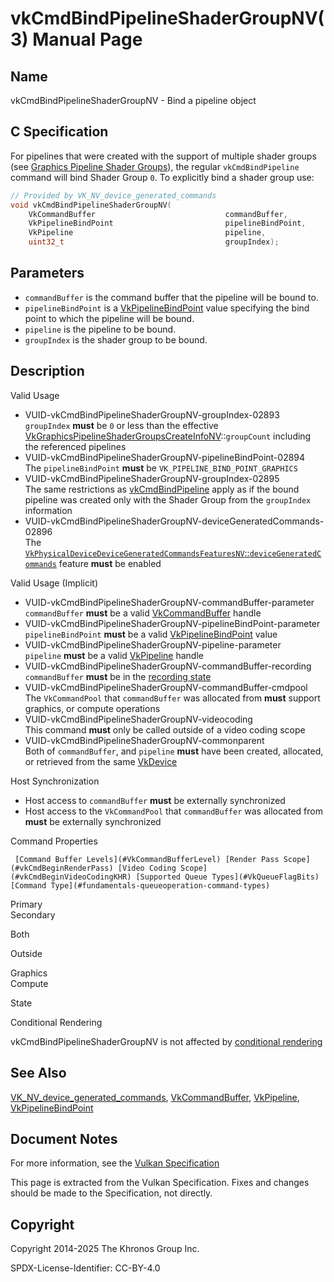 # vkCmdBindPipelineShaderGroupNV(3) Manual Page

## Name

vkCmdBindPipelineShaderGroupNV - Bind a pipeline object



## [](#_c_specification)C Specification

For pipelines that were created with the support of multiple shader groups (see [Graphics Pipeline Shader Groups](https://registry.khronos.org/vulkan/specs/latest/html/vkspec.html#graphics-shadergroups)), the regular `vkCmdBindPipeline` command will bind Shader Group `0`. To explicitly bind a shader group use:

```c++
// Provided by VK_NV_device_generated_commands
void vkCmdBindPipelineShaderGroupNV(
    VkCommandBuffer                             commandBuffer,
    VkPipelineBindPoint                         pipelineBindPoint,
    VkPipeline                                  pipeline,
    uint32_t                                    groupIndex);
```

## [](#_parameters)Parameters

- `commandBuffer` is the command buffer that the pipeline will be bound to.
- `pipelineBindPoint` is a [VkPipelineBindPoint](https://registry.khronos.org/vulkan/specs/latest/man/html/VkPipelineBindPoint.html) value specifying the bind point to which the pipeline will be bound.
- `pipeline` is the pipeline to be bound.
- `groupIndex` is the shader group to be bound.

## [](#_description)Description

Valid Usage

- [](#VUID-vkCmdBindPipelineShaderGroupNV-groupIndex-02893)VUID-vkCmdBindPipelineShaderGroupNV-groupIndex-02893  
  `groupIndex` **must** be `0` or less than the effective [VkGraphicsPipelineShaderGroupsCreateInfoNV](https://registry.khronos.org/vulkan/specs/latest/man/html/VkGraphicsPipelineShaderGroupsCreateInfoNV.html)::`groupCount` including the referenced pipelines
- [](#VUID-vkCmdBindPipelineShaderGroupNV-pipelineBindPoint-02894)VUID-vkCmdBindPipelineShaderGroupNV-pipelineBindPoint-02894  
  The `pipelineBindPoint` **must** be `VK_PIPELINE_BIND_POINT_GRAPHICS`
- [](#VUID-vkCmdBindPipelineShaderGroupNV-groupIndex-02895)VUID-vkCmdBindPipelineShaderGroupNV-groupIndex-02895  
  The same restrictions as [vkCmdBindPipeline](https://registry.khronos.org/vulkan/specs/latest/man/html/vkCmdBindPipeline.html) apply as if the bound pipeline was created only with the Shader Group from the `groupIndex` information
- [](#VUID-vkCmdBindPipelineShaderGroupNV-deviceGeneratedCommands-02896)VUID-vkCmdBindPipelineShaderGroupNV-deviceGeneratedCommands-02896  
  The [`VkPhysicalDeviceDeviceGeneratedCommandsFeaturesNV`::`deviceGeneratedCommands`](https://registry.khronos.org/vulkan/specs/latest/html/vkspec.html#features-deviceGeneratedCommandsNV) feature **must** be enabled

Valid Usage (Implicit)

- [](#VUID-vkCmdBindPipelineShaderGroupNV-commandBuffer-parameter)VUID-vkCmdBindPipelineShaderGroupNV-commandBuffer-parameter  
  `commandBuffer` **must** be a valid [VkCommandBuffer](https://registry.khronos.org/vulkan/specs/latest/man/html/VkCommandBuffer.html) handle
- [](#VUID-vkCmdBindPipelineShaderGroupNV-pipelineBindPoint-parameter)VUID-vkCmdBindPipelineShaderGroupNV-pipelineBindPoint-parameter  
  `pipelineBindPoint` **must** be a valid [VkPipelineBindPoint](https://registry.khronos.org/vulkan/specs/latest/man/html/VkPipelineBindPoint.html) value
- [](#VUID-vkCmdBindPipelineShaderGroupNV-pipeline-parameter)VUID-vkCmdBindPipelineShaderGroupNV-pipeline-parameter  
  `pipeline` **must** be a valid [VkPipeline](https://registry.khronos.org/vulkan/specs/latest/man/html/VkPipeline.html) handle
- [](#VUID-vkCmdBindPipelineShaderGroupNV-commandBuffer-recording)VUID-vkCmdBindPipelineShaderGroupNV-commandBuffer-recording  
  `commandBuffer` **must** be in the [recording state](#commandbuffers-lifecycle)
- [](#VUID-vkCmdBindPipelineShaderGroupNV-commandBuffer-cmdpool)VUID-vkCmdBindPipelineShaderGroupNV-commandBuffer-cmdpool  
  The `VkCommandPool` that `commandBuffer` was allocated from **must** support graphics, or compute operations
- [](#VUID-vkCmdBindPipelineShaderGroupNV-videocoding)VUID-vkCmdBindPipelineShaderGroupNV-videocoding  
  This command **must** only be called outside of a video coding scope
- [](#VUID-vkCmdBindPipelineShaderGroupNV-commonparent)VUID-vkCmdBindPipelineShaderGroupNV-commonparent  
  Both of `commandBuffer`, and `pipeline` **must** have been created, allocated, or retrieved from the same [VkDevice](https://registry.khronos.org/vulkan/specs/latest/man/html/VkDevice.html)

Host Synchronization

- Host access to `commandBuffer` **must** be externally synchronized
- Host access to the `VkCommandPool` that `commandBuffer` was allocated from **must** be externally synchronized

Command Properties

     [Command Buffer Levels](#VkCommandBufferLevel) [Render Pass Scope](#vkCmdBeginRenderPass) [Video Coding Scope](#vkCmdBeginVideoCodingKHR) [Supported Queue Types](#VkQueueFlagBits) [Command Type](#fundamentals-queueoperation-command-types)

Primary  
Secondary

Both

Outside

Graphics  
Compute

State

Conditional Rendering

vkCmdBindPipelineShaderGroupNV is not affected by [conditional rendering](#drawing-conditional-rendering)

## [](#_see_also)See Also

[VK\_NV\_device\_generated\_commands](https://registry.khronos.org/vulkan/specs/latest/man/html/VK_NV_device_generated_commands.html), [VkCommandBuffer](https://registry.khronos.org/vulkan/specs/latest/man/html/VkCommandBuffer.html), [VkPipeline](https://registry.khronos.org/vulkan/specs/latest/man/html/VkPipeline.html), [VkPipelineBindPoint](https://registry.khronos.org/vulkan/specs/latest/man/html/VkPipelineBindPoint.html)

## [](#_document_notes)Document Notes

For more information, see the [Vulkan Specification](https://registry.khronos.org/vulkan/specs/latest/html/vkspec.html#vkCmdBindPipelineShaderGroupNV)

This page is extracted from the Vulkan Specification. Fixes and changes should be made to the Specification, not directly.

## [](#_copyright)Copyright

Copyright 2014-2025 The Khronos Group Inc.

SPDX-License-Identifier: CC-BY-4.0